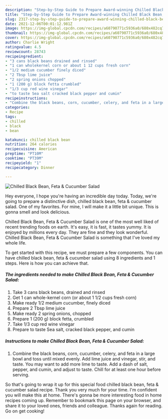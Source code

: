 ```yaml
---
description: "Step-by-Step Guide to Prepare Award-winning Chilled Black Bean, Feta &amp; Cucumber Salad"
title: "Step-by-Step Guide to Prepare Award-winning Chilled Black Bean, Feta &amp; Cucumber Salad"
slug: 2317-step-by-step-guide-to-prepare-award-winning-chilled-black-bean-feta-and-amp-cucumber-salad
date: 2021-12-06T00:01:12.981Z
image: https://img-global.cpcdn.com/recipes/a60790771c5936a0/680x482cq70/chilled-black-bean-feta-cucumber-salad-recipe-main-photo.jpg
thumbnail: https://img-global.cpcdn.com/recipes/a60790771c5936a0/680x482cq70/chilled-black-bean-feta-cucumber-salad-recipe-main-photo.jpg
cover: https://img-global.cpcdn.com/recipes/a60790771c5936a0/680x482cq70/chilled-black-bean-feta-cucumber-salad-recipe-main-photo.jpg
author: Charlie Wright
ratingvalue: 4.5
reviewcount: 28743
recipeingredient:
- "3 cans black beans drained and rinsed"
- "1 can wholekernel corn or about 1 12 cups fresh corn"
- "1/2 medium cucumber finely diced"
- "2 Tbsp lime juice"
- "2 spring onions chopped"
- "1 (200 g) block fetta crumbled"
- "1/3 cup red wine vinegar"
- "to taste Sea salt cracked black pepper and cumin"
recipeinstructions:
- "Combine the black beans, corn, cucumber, celery, and feta in a large bowl and toss until mixed evenly. Add lime juice and vinegar, stir, and taste. You may want to add more lime to taste. Add a dash of salt, pepper, and cumin, and adjust to taste. Chill for at least one hour before serving."
categories:
- Recipe
tags:
- chilled
- black
- bean

katakunci: chilled black bean 
nutrition: 264 calories
recipecuisine: American
preptime: "PT10M"
cooktime: "PT39M"
recipeyield: "1"
recipecategory: Dinner

---
```



![Chilled Black Bean, Feta & Cucumber Salad](https://img-global.cpcdn.com/recipes/a60790771c5936a0/680x482cq70/chilled-black-bean-feta-cucumber-salad-recipe-main-photo.jpg)

Hey everyone, I hope you're having an incredible day today. Today, we're going to prepare a distinctive dish, chilled black bean, feta & cucumber salad. One of my favorites. For mine, I will make it a little bit unique. This is gonna smell and look delicious.

Chilled Black Bean, Feta & Cucumber Salad is one of the most well liked of recent trending foods on earth. It's easy, it is fast, it tastes yummy. It is enjoyed by millions every day. They are fine and they look wonderful. Chilled Black Bean, Feta & Cucumber Salad is something that I've loved my whole life.




To get started with this recipe, we must prepare a few components. You can have chilled black bean, feta & cucumber salad using 8 ingredients and 1 steps. Here is how you can achieve that.

<!--inarticleads1-->

##### The ingredients needed to make Chilled Black Bean, Feta & Cucumber Salad:

1. Take 3 cans black beans, drained and rinsed
1. Get 1 can whole-kernel corn (or about 1 1/2 cups fresh corn)
1. Make ready 1/2 medium cucumber, finely diced
1. Prepare 2 Tbsp lime juice
1. Make ready 2 spring onions, chopped
1. Prepare 1 (200 g) block fetta, crumbled
1. Take 1/3 cup red wine vinegar
1. Prepare to taste Sea salt, cracked black pepper, and cumin




<!--inarticleads2-->

##### Instructions to make Chilled Black Bean, Feta & Cucumber Salad:

1. Combine the black beans, corn, cucumber, celery, and feta in a large bowl and toss until mixed evenly. Add lime juice and vinegar, stir, and taste. You may want to add more lime to taste. Add a dash of salt, pepper, and cumin, and adjust to taste. Chill for at least one hour before serving.




So that's going to wrap it up for this special food chilled black bean, feta & cucumber salad recipe. Thank you very much for your time. I'm confident you will make this at home. There's gonna be more interesting food in home recipes coming up. Remember to bookmark this page on your browser, and share it to your loved ones, friends and colleague. Thanks again for reading. Go on get cooking!
